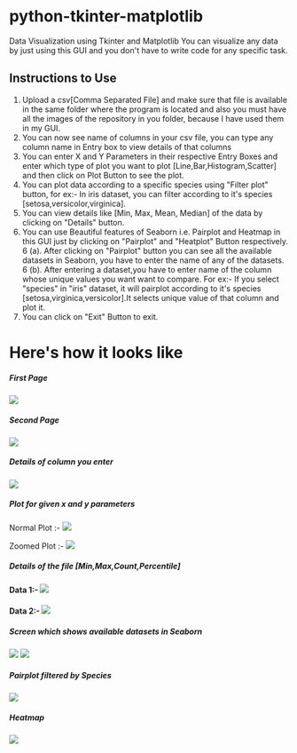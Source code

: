 # python-tkinter-matplotlib
Data Visualization using Tkinter and Matplotlib
You can visualize any data by just using this GUI and you don't have to write code
for any specific task.

## Instructions to Use
1. Upload a csv[Comma Separated File] and make sure that file is available in the same folder
    where the program is located and also you must have all the images of the repository in you folder, because
    I have used them in my GUI.
2. You can now see name of columns in your csv file, you can type any column name in Entry box
    to view details of that columns
3. You can enter X and Y Parameters in their respective Entry Boxes and enter which type of 
    plot you want to plot [Line,Bar,Histogram,Scatter] and then click on Plot Button to see the plot.
4. You can plot data according to a specific species using "Filter plot" button, for ex:- In 
    iris dataset, you can filter according to it's species [setosa,versicolor,virginica].
5. You can view details like [Min, Max, Mean, Median] of the data by clicking on "Details" button.
6. You can use Beautiful features of Seaborn i.e. Pairplot and Heatmap in this GUI just by
    clicking on "Pairplot" and "Heatplot" Button respectively.
6 (a). After clicking on "Pairplot" button you can see all the available datasets in Seaborn,
        you have to enter the name of any of the datasets.
6 (b). After entering a dataset,you have to enter name of the column whose unique values you want 
        want to compare. For ex:- If you select "species" in "iris" dataset, it will pairplot according to it's species [setosa,virginica,versicolor].It selects unique value of that 
        column and plot it.
7. You can click on "Exit" Button to exit.

# Here's how it looks like
##### First Page
<img src="screenshots\Screenshot_20230223_221231.png" />

##### Second Page
<img src="screenshots\Screenshot_20230223_222954.png" />

##### Details of column you enter
<img src="screenshots\Screenshot_20230223_221324.png" />

##### Plot for given x and y parameters 

Normal Plot :- <img src="screenshots\Screenshot_20230223_221544.png" />

Zoomed Plot :- <img src="screenshots\Screenshot_20230223_223817.png" />

##### Details of the file [Min,Max,Count,Percentile]

#### Data 1:- <img src="screenshots\Screenshot_20230223_230633.png" />

#### Data 2:- <img src="screenshots\Screenshot_20230223_230743.png" />


##### Screen which shows available datasets in Seaborn

<img src="screenshots\Screenshot_20230223_223836.png" />
<img src="screenshots\Screenshot_20230223_223836.png" />

##### Pairplot filtered by Species

<img src="screenshots\Screenshot_20230223_223911.png" />

##### Heatmap

<img src="screenshots\Screenshot_20230223_223926.png" />